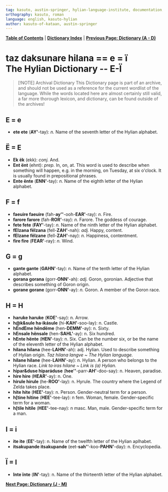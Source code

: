 ```yaml
---
tag: kasuto, austin-springer, hylian-language-institute, documentation, archive, dictionary
orthography: kasuto, roman
language: english, kasuto-hylian
author: kasuto-of-kataan, austin-springer
---
```

**[Table of Contents](archival/kasuto_hli/00-toc)** | **[Dictionary Index](archival/kasuto_hli/10-daksunare)** | **[Previous Page: Dictionary (A - D)](archival/kasuto_hli/10.1-daksunare-a-d)**

# <span class="hylian_kas">taz daksunare hilana == e = ï</span><br>The Hylian Dictionary -- E-Ï


> [!NOTE] Archival Dictionary
> This Dictionary page is part of an archive, and should not be used as a reference for the current wordlist of the language. While the words located here are almost certainly still valid, a far more thorough lexicon, and dictionary, can be found outside of the archives!

## E <span class="hylian_kas">= e</span>

+ **<span class="hylian_kas">ete</span> ete** (**AY'**-tay): _n._ Name of the seventh letter of the Hylian alphabet.

## Ë <span class="hylian_kas">= E</span>

+ **<span class="hylian_kas">Ek</span> ëk** (ekk): _conj._ And.
+ **<span class="hylian_kas">Ent</span> ënt** (ehnt): _prep._ In, on, at. This word is used to describe when something will happen, e.g. in the morning, on Tuesday, at six o'clock. It is usually found in prepositional phrases.
+ **<span class="hylian_kas">Ente</span> ënte** (**ENN'**-tay): _n._ Name of the eighth letter of the Hylian alphabet.

## F <span class="hylian_kas">= f</span>

+ **<span class="hylian_kas">faeuire</span> faeuire** (fah-**ay''**-ooh-**EAR'**-ray): _n._ Fire.
+ **<span class="hylian_kas">farore</span> farore** (fah-**ROR'**-ray): _n._ Farore. The goddess of courage.
+ **<span class="hylian_kas">fete</span> fete** (**FAY'**-tay): _n._ Name of the ninth letter of the Hylian alphabet.
+ **<span class="hylian_kas">fElzana</span> fëlzana** (fell-**ZAH'**-nah): _adj._ Happy, content.
+ **<span class="hylian_kas">fElzane</span> fëlzane** (fell-**ZAH'**-nay): _n._ Happiness, contentment.
+ **<span class="hylian_kas">fire</span> fire** (**FEAR'**-ray): _n._ Wind.

## G <span class="hylian_kas">= g</span>

+ **<span class="hylian_kas">gante</span> gante** (**GAHN'**-tay): _n._ Name of the tenth letter of the Hylian alphabet.
+ **<span class="hylian_kas">gorana</span> gorana** (gorr-**ONN'**-ah): _adj._ Goron, goronian. Adjective that describes something of Goron origin.
+ **<span class="hylian_kas">gorane</span> gorane** (gorr-**ONN'**-ay): _n._ Goron. A member of the Goron race. 

## H <span class="hylian_kas">= H</span>

+ **<span class="hylian_kas">haruke</span> haruke** (**KOE'**-say): n. Arrow.
+ **<span class="hylian_kas">h@k&sule</span> ha·ikásule** (hi-**KAH'**-soo-lay): n. Castle.
+ **<span class="hylian_kas">hEndEme</span> hëndëme** (hen-**DEMM'**-ay): n. Sixty.
+ **<span class="hylian_kas">hEnsale</span> hënsale** (hen-**SAHL'**-ay): n. Six hundred.
+ **<span class="hylian_kas">hEnte</span> hënte** (**HEN'**-tay): n. Six. Can be the number six, or be the name of the eleventh letter of the Hylian alphabet.
+ **<span class="hylian_kas">hilana</span> hilana** (hee-**LAHN'**-ah): adj. Hylian. Used to describe something of Hylian origin. _Taz hilana langve ~ The Hylian language._
+ **<span class="hylian_kas">hilane</span> hilane** (hee-**LAHN'**-ay): n. Hylian. A person who belongs to the Hylian race. _Link ta·iras hilane ~ Link is (a) Hylian._
+ **<span class="hylian_kas">hipar&duse</span> hiparáduse** (**hee''**-parr-**AH'**-doo-say): n. Heaven, paradise.
+ **<span class="hylian_kas">hire</span> hire** (**HEAR'**-ay): n. One.
+ **<span class="hylian_kas">hirule</span> hirule** (he-**ROO'**-lay): n. Hyrule. The country where the Legend of Zelda takes place.
+ **<span class="hylian_kas">hite</span> hite** (**HEE'**-tay): n. Person. Gender-neutral term for a person.
+ **<span class="hylian_kas">h[tine</span> hítine** (**HEE'**-tee-lay): n fem. Woman, female. Gender-specific term for a woman.
+ **<span class="hylian_kas">h[tile</span> hítile** (**HEE'**-tee-nay): n masc. Man, male. Gender-specific term for a man. 

## I <span class="hylian_kas">= i</span>

+ **<span class="hylian_kas">ite</span> ite** (**EE'**-tay): n. Name of the twelfth letter of the Hylian aplhabet.
+ **<span class="hylian_kas">itsakupande</span> itsakupande** (eet-**sah''**-koo-**PAHN'**-day): n. Encyclopedia.

## Ï <span class="hylian_kas">= I</span>

+ **<span class="hylian_kas">Inte</span> ïnte** (**IN'**-tay): n. Name of the thirteenth letter of the Hylian alphabet. 

**[Next Page: Dictionary (J - M)](archival/kasuto_hli/10.3-daksunare-j-m)**
